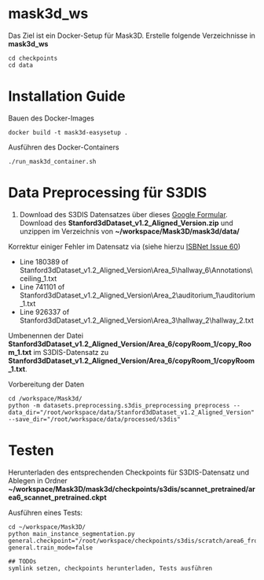 # mask3d_ws
Das Ziel ist ein Docker-Setup für Mask3D.
Erstelle folgende Verzeichnisse in **mask3d_ws**
```
cd checkpoints
cd data
``` 

# Installation Guide
Bauen des Docker-Images
```
docker build -t mask3d-easysetup .
```

Ausführen des Docker-Containers
```
./run_mask3d_container.sh
```

# Data Preprocessing für S3DIS
1. Download des S3DIS Datensatzes über dieses [Google Formular](https://docs.google.com/forms/d/e/1FAIpQLScDimvNMCGhy_rmBA2gHfDu3naktRm6A8BPwAWWDv-Uhm6Shw/viewform?c=0&w=1).
Download des **Stanford3dDataset_v1.2_Aligned_Version.zip** und unzippen
im Verzeichnis von **~/workspace/Mask3D/mask3d/data/**

Korrektur einiger Fehler im Datensatz via (siehe hierzu [ISBNet Issue 60](https://github.com/VinAIResearch/ISBNet/issues/60))
- Line 180389 of Stanford3dDataset_v1.2_Aligned_Version\Area_5\hallway_6\Annotations\ceiling_1.txt
- Line 741101 of Stanford3dDataset_v1.2_Aligned_Version\Area_2\auditorium_1\auditorium_1.txt
- Line 926337 of Stanford3dDataset_v1.2_Aligned_Version\Area_3\hallway_2\hallway_2.txt

Umbenennen der Datei **Stanford3dDataset_v1.2_Aligned_Version/Area_6/copyRoom_1/copy_Room_1.txt** im S3DIS-Datensatz zu 
**Stanford3dDataset_v1.2_Aligned_Version/Area_6/copyRoom_1/copyRoom_1.txt**.

Vorbereitung der Daten 
```
cd /workspace/Mask3d/
python -m datasets.preprocessing.s3dis_preprocessing preprocess --data_dir="/root/workspace/data/Stanford3dDataset_v1.2_Aligned_Version" --save_dir="/root/workspace/data/processed/s3dis"
```

# Testen
Herunterladen des entsprechenden Checkpoints für S3DIS-Datensatz und Ablegen in Ordner
**~/workspace/Mask3D/mask3d/checkpoints/s3dis/scannet_pretrained/area6_scannet_pretrained.ckpt**

Ausführen eines Tests:
``` 
cd ~/workspace/Mask3D/
python main_instance_segmentation.py general.checkpoint="/root/workspace/checkpoints/s3dis/scratch/area6_from_scratch.ckpt" general.train_mode=false

## TODOs
symlink setzen, checkpoints herunterladen, Tests ausführen
